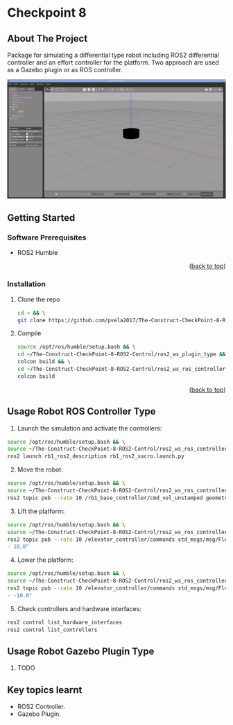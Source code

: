 # Checkpoint 8

<a name="readme-top"></a>

## About The Project
Package for simulating a differential type robot including ROS2 differential controller and an effort controller for the platform.
Two approach are used as a Gazebo plugin or as ROS controller.

![This is an image](images/preview.png)

<!-- GETTING STARTED -->
## Getting Started

### Software Prerequisites
* ROS2 Humble

<p align="right">(<a href="#readme-top">back to top</a>)</p>

<!-- INSTALLATION -->
### Installation
1. Clone the repo
   ```sh
   cd ~ && \
   git clone https://github.com/pvela2017/The-Construct-CheckPoint-8-ROS2-Control
   ```
2. Compile
   ```sh
   source /opt/ros/humble/setup.bash && \
   cd ~/The-Construct-CheckPoint-8-ROS2-Control/ros2_ws_plugin_type && \
   colcon build && \
   cd ~/The-Construct-CheckPoint-8-ROS2-Control/ros2_ws_ros_controller_type && \
   colcon build
   ```

<p align="right">(<a href="#readme-top">back to top</a>)</p>


<!-- USAGE of the ROBOT -->
## Usage Robot ROS Controller Type
1. Launch the simulation and activate the controllers:
```sh
source /opt/ros/humble/setup.bash && \
source ~/The-Construct-CheckPoint-8-ROS2-Control/ros2_ws_ros_controller_type/install/setup.bash && \
ros2 launch rb1_ros2_description rb1_ros2_xacro.launch.py
```
2. Move the robot:
```sh
source /opt/ros/humble/setup.bash && \
source ~/The-Construct-CheckPoint-8-ROS2-Control/ros2_ws_ros_controller_type/install/setup.bash && \
ros2 topic pub --rate 10 /rb1_base_controller/cmd_vel_unstamped geometry_msgs/msg/Twist "{linear: {x: 0.0, y: 0, z: 0.0}, angular: {x: 0.0,y: 0.0, z: 0.2}}"
```
3. Lift the platform:
```sh
source /opt/ros/humble/setup.bash && \
source ~/The-Construct-CheckPoint-8-ROS2-Control/ros2_ws_ros_controller_type/install/setup.bash && \
ros2 topic pub --rate 10 /elevator_controller/commands std_msgs/msg/Float64MultiArray  "data:
- 10.0"
```
4. Lower the platform:
```sh
source /opt/ros/humble/setup.bash && \
source ~/The-Construct-CheckPoint-8-ROS2-Control/ros2_ws_ros_controller_type/install/setup.bash && \
ros2 topic pub --rate 10 /elevator_controller/commands std_msgs/msg/Float64MultiArray  "data:
- -10.0"
```
5. Check controllers and hardware interfaces:
```sh
ros2 control list_hardware_interfaces
ros2 control list_controllers
```

## Usage Robot Gazebo Plugin Type
1. TODO


<!-- KEYS -->
## Key topics learnt
* ROS2 Controller.
* Gazebo Plugin.